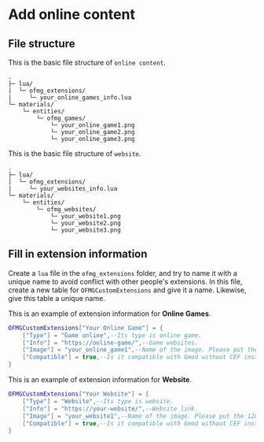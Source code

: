 # Add online content

## File structure

This is the basic file structure of `online content`.

```
.
├─ lua/
|  └─ ofmg_extensions/
|     └─ your_online_games_info.lua
└─ materials/
    └─ entities/
        └─ ofmg_games/
            └─ your_online_game1.png
            └─ your_online_game2.png
            └─ your_online_game3.png
```

This is the basic file structure of `website`.

```
.
├─ lua/
|  └─ ofmg_extensions/
|     └─ your_websites_info.lua
└─ materials/
    └─ entities/
        └─ ofmg_websites/
            └─ your_website1.png
            └─ your_website2.png
            └─ your_website3.png
```

## Fill in extension information

Create a `lua` file in the `ofmg_extensions` folder, and try to name it with a unique name to avoid conflict with other people's extensions. In this file, create a new table for `OFMGCustomExtensions` and give it a name. Likewise, give this table a unique name.

This is an example of extension information for **Online Games**.

```lua
OFMGCustomExtensions["Your Online Game"] = {
    ["Type"] = "Game online",--Its type is online game.
    ["Info"] = "https://online-game/",--Game websites.
    ["Image"] = "your_online_game1",--Name of the image. Please put the 128*128 preview image in the entities/ofmg_games folder.
    ["Compatible"] = true,--Is it compatible with Gmod without CEF installed?
}
```

This is an example of extension information for **Website**.

```lua
OFMGCustomExtensions["Your Website"] = {
    ["Type"] = "Website",--Its type is website.
    ["Info"] = "https://your-website/",--Website link.
    ["Image"] = "your_website1",--Name of the image. Please put the 128*128 preview image in the entities/ofmg_games folder.
    ["Compatible"] = true,--Is it compatible with Gmod without CEF installed?
}
```